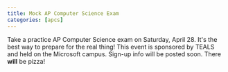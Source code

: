 ```yaml
---
title: Mock AP Computer Science Exam
categories: [apcs]
---
```

Take a practice AP Computer Science exam on Saturday, April 28. It's the best way to prepare for the real thing! This event is
sponsored by TEALS and held on the Microsoft campus. Sign-up info will be posted soon. There <b>will</b> be pizza!
